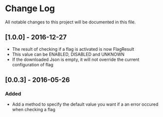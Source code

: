 # Change Log
All notable changes to this project will be documented in this file.

## [1.0.0] - 2016-12-27
- The result of checking if a flag is activated is now FlagResult
- This value can be ENABLED, DISABLED and UNKNOWN
- If the downloaded Json is empty, it will not override the current configuration of flag

## [0.0.3] - 2016-05-26
### Added
- Add a method to specify the default value you want if a an error occured when checking a flag


